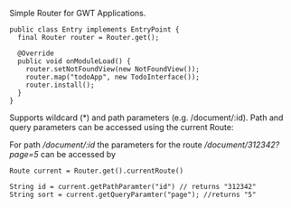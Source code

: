 Simple Router for GWT Applications.

```
public class Entry implements EntryPoint {
  final Router router = Router.get();

  @Override
  public void onModuleLoad() {
    router.setNotFoundView(new NotFoundView()); 
    router.map("todoApp", new TodoInterface());
    router.install();
  }
}
```
Supports wildcard (*) and path parameters (e.g. /document/:id). 
Path and query parameters can be accessed using the current Route:

For path <i>/document/:id</i> the parameters for the route <i>/document/312342?page=5</i> can be accessed by 
```
Route current = Router.get().currentRoute()

String id = current.getPathParamter("id") // returns "312342"
String sort = current.getQueryParamter("page"); //returns "5"

```
